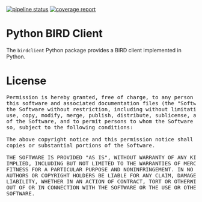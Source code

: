 [![pipeline status](https://gitlab.devlabs.linuxassist.net/allworldit/python/birdclient/badges/master/pipeline.svg)](https://gitlab.devlabs.linuxassist.net/allworldit/python/birdclient/commits/master)
[![coverage report](https://gitlab.devlabs.linuxassist.net/allworldit/python/birdclient/badges/master/coverage.svg)](https://gitlab.devlabs.linuxassist.net/allworldit/python/birdclient/commits/master)

# Python BIRD Client

The `birdclient` Python package provides a BIRD client implemented in Python.



# License
<pre>
Permission is hereby granted, free of charge, to any person obtaining a copy of
this software and associated documentation files (the "Software"), to deal in
the Software without restriction, including without limitation the rights to
use, copy, modify, merge, publish, distribute, sublicense, and/or sell copies
of the Software, and to permit persons to whom the Software is furnished to do
so, subject to the following conditions:

The above copyright notice and this permission notice shall be included in all
copies or substantial portions of the Software.

THE SOFTWARE IS PROVIDED "AS IS", WITHOUT WARRANTY OF ANY KIND, EXPRESS OR
IMPLIED, INCLUDING BUT NOT LIMITED TO THE WARRANTIES OF MERCHANTABILITY,
FITNESS FOR A PARTICULAR PURPOSE AND NONINFRINGEMENT. IN NO EVENT SHALL THE
AUTHORS OR COPYRIGHT HOLDERS BE LIABLE FOR ANY CLAIM, DAMAGES OR OTHER
LIABILITY, WHETHER IN AN ACTION OF CONTRACT, TORT OR OTHERWISE, ARISING FROM,
OUT OF OR IN CONNECTION WITH THE SOFTWARE OR THE USE OR OTHER DEALINGS IN THE
SOFTWARE.
</pre>
